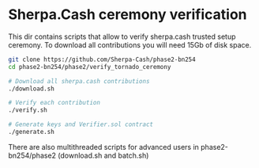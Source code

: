 # Sherpa.Cash ceremony verification

This dir contains scripts that allow to verify sherpa.cash trusted setup ceremony. To download all contributions you will need 15Gb of disk space.

```sh
git clone https://github.com/Sherpa-Cash/phase2-bn254
cd phase2-bn254/phase2/verify_tornado_ceremony

# Download all sherpa.cash contributions
./download.sh

# Verify each contribution
./verify.sh

# Generate keys and Verifier.sol contract
./generate.sh
```

There are also multithreaded scripts for advanced users in phase2-bn254/phase2 (download.sh and batch.sh)

